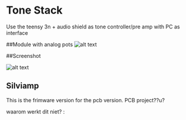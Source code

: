 # Tone Stack

Use the teensy 3n + audio shield as tone controller/pre amp with PC
as interface

##Module with analog pots
![alt text][pcb]

[pcb]: https://github.com/noisegate/tonestack/blob/silviamp/artwork/P1010410_small.jpg

##Screenshot

![alt text][screenshot]

[screenshot]: https://github.com/noisegate/tonestack/blob/master/artwork/tonectrl.png

## Silviamp 
This is the frimware version for the pcb version. PCB project??u?

waarom werkt dit niet?
:
